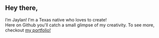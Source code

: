 ## Hey there, 

I’m Jaylan! I'm a Texas native who loves to create!    
Here on Github you'll catch a small glimpse of my creativity.  To see more, checkout [my portfolio!](https://jaylanw.github.io/portfolio/) 
<br>
<br> 


<!--
**jaylanw/JaylanW** is a ✨ _special_ ✨ repository because its `README.md` (this file) appears on your GitHub profile.

Here are some ideas to get you started:

- 🔭 I’m currently working on ...
- 🌱 I’m currently learning ...
- 👯 I’m looking to collaborate on ...
- 🤔 I’m looking for help with ...
- 💬 Ask me about ...
- 📫 How to reach me: ...
- 😄 Pronouns: ...
- ⚡ Fun fact: ...
-->
